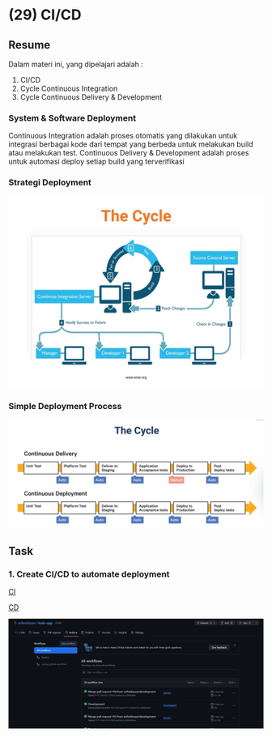 # (29) CI/CD

## Resume
Dalam materi ini, yang dipelajari adalah :
1. CI/CD
2. Cycle Continuous Integration
3. Cycle Continuous Delivery & Development

### System & Software Deployment
Continuous Integration adalah proses otomatis yang dilakukan untuk integrasi berbagai kode dari tempat yang berbeda untuk melakukan build atau melakukan test. Continuous Delivery & Development adalah proses untuk automasi deploy setiap build yang terverifikasi

### Strategi Deployment

<img src="./screenshots/cycle-1.jpg">

### Simple Deployment Process

<img src="./screenshots/cycle-2.jpg">

## Task
### 1. Create CI/CD to automate deployment

[CI](./praktikum/ci.yml)

[CD](./praktikum/cd.yml)

<img src="./screenshots/ci-cd.jpg" width="700">